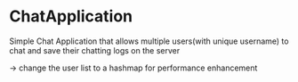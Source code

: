# ChatApplication

Simple Chat Application that allows multiple users(with unique username) to chat and save their chatting logs on the server

-> change the user list to a hashmap for performance enhancement
